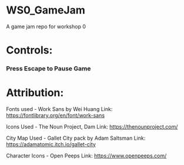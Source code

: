 # WS0_GameJam
A game jam repo for workshop 0

# Controls: 

### Press Escape to Pause Game ###

# Attribution:

Fonts used - Work Sans by Wei Huang
Link: https://fontlibrary.org/en/font/work-sans

Icons Used - The Noun Project, Dam
Link: https://thenounproject.com/

City Map Used - Gallet City pack by Adam Saltsman
Link: https://adamatomic.itch.io/gallet-city

Character Icons - Open Peeps 
Link: https://www.openpeeps.com/
